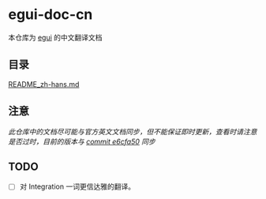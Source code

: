# egui-doc-cn

本仓库为 [egui](https://github.com/emilk/egui) 的中文翻译文档

## 目录

[README_zh-hans.md](https://github.com/Re-Ch-Love/egui-doc-cn/blob/main/README_zh-hans.md)

## 注意

*此仓库中的文档尽可能与官方英文文档同步，但不能保证即时更新，查看时请注意是否过时，目前的版本与 [commit e6cfa50](https://github.com/emilk/egui/commit/e6cfa5028e2dd222ead311cf790d192ff401d0b9) 同步*

## TODO
- [ ] 对 Integration 一词更信达雅的翻译。
